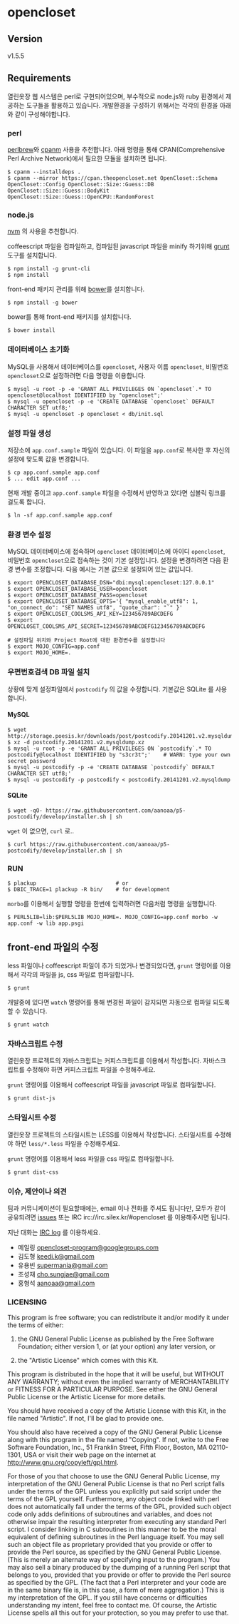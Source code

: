 opencloset
==========

## Version ##

v1.5.5

## Requirements ##

열린옷장 웹 시스템은 perl로 구현되어있으며, 부수적으로 node.js와 ruby 환경에서
제공하는 도구들을 활용하고 있습니다. 개발환경을 구성하기 위해서는 각각의 환경을
아래와 같이 구성해야합니다.

### perl ###

[perlbrew](http://perlbrew.pl/)와
[cpanm](http://search.cpan.org/~miyagawa/App-cpanminus-1.7039/bin/cpanm) 사용을
추천합니다. 아래 명령을 통해 CPAN(Comprehensive Perl Archive Network)에서 필요한
모듈을 설치하면 됩니다.

    $ cpanm --installdeps .
    $ cpanm --mirror https://cpan.theopencloset.net OpenCloset::Schema OpenCloset::Config OpenCloset::Size::Guess::DB OpenCloset::Size::Guess::BodyKit OpenCloset::Size::Guess::OpenCPU::RandomForest

### node.js ###

[nvm](https://github.com/creationix/nvm) 의 사용을 추천합니다.

coffeescript 파일을 컴파일하고, 컴파일된 javascript 파일을 minify
하기위해 [grunt](http://gruntjs.com/) 도구를 설치합니다.

    $ npm install -g grunt-cli
    $ npm install

front-end 패키지 관리를 위해 [bower](http://bower.io/)를 설치합니다.

    $ npm install -g bower

bower를 통해 front-end 패키지를 설치합니다.

    $ bower install

### 데이터베이스 초기화

MySQL을 사용해서 데이터베이스를 `opencloset`, 사용자 이름 `opencloset`,
비밀번호 `opencloset`으로 설정하려면 다음 명령을 이용합니다.

    $ mysql -u root -p -e 'GRANT ALL PRIVILEGES ON `opencloset`.* TO opencloset@localhost IDENTIFIED by "opencloset";'
    $ mysql -u opencloset -p -e 'CREATE DATABASE `opencloset` DEFAULT CHARACTER SET utf8;'
    $ mysql -u opencloset -p opencloset < db/init.sql


### 설정 파일 생성

저장소에 `app.conf.sample` 파일이 있습니다.
이 파일을 `app.conf`로 복사한 후 자신의 설정에 맞도록 값을 변경합니다.

    $ cp app.conf.sample app.conf
    $ ... edit app.conf ...

현재 개발 중이고 `app.conf.sample` 파일을 수정해서 반영하고 있다면 심볼릭 링크를 걸도록 합니다.

    $ ln -sf app.conf.sample app.conf


### 환경 변수 설정

MySQL 데이터베이스에 접속하며 `opencloset` 데이터베이스에
아이디 `opencloset`, 비밀번호 `opencloset`으로 접속하는 것이 기본 설정입니다.
설정을 변경하려면 다음 환경 변수를 조정합니다.
다음 예시는 기본 값으로 설정되어 있는 값입니다.

    $ export OPENCLOSET_DATABASE_DSN="dbi:mysql:opencloset:127.0.0.1"
    $ export OPENCLOSET_DATABASE_USER=opencloset
    $ export OPENCLOSET_DATABASE_PASS=opencloset
    $ export OPENCLOSET_DATABASE_OPTS='{ "mysql_enable_utf8": 1, "on_connect_do": "SET NAMES utf8", "quote_char": "`" }'
    $ export OPENCLOSET_COOLSMS_API_KEY=123456789ABCDEFG
    $ export OPENCLOSET_COOLSMS_API_SECRET=123456789ABCDEFG123456789ABCDEFG

    # 설정파일 위치와 Project Root에 대한 환경변수를 설정합니다
    $ export MOJO_CONFIG=app.conf
    $ export MOJO_HOME=.

### 우편번호검색 DB 파일 설치 ###

상황에 맞게 설정파일에서 `postcodify` 의 값을 수정합니다.
기본값은 SQLite 를 사용합니다.

#### MySQL ####

    $ wget http://storage.poesis.kr/downloads/post/postcodify.20141201.v2.mysqldump.xz
    $ xz -d postcodify.20141201.v2.mysqldump.xz
    $ mysql -u root -p -e 'GRANT ALL PRIVILEGES ON `postcodify`.* TO postcodify@localhost IDENTIFIED by "s3cr3t";'    # WARN: type your own secret password
    $ mysql -u postcodify -p -e 'CREATE DATABASE `postcodify` DEFAULT CHARACTER SET utf8;'
    $ mysql -u postcodify -p postcodify < postcodify.20141201.v2.mysqldump

#### SQLite ####

    $ wget -qO- https://raw.githubusercontent.com/aanoaa/p5-postcodify/develop/installer.sh | sh

`wget` 이 없으면, `curl` 로..

    $ curl https://raw.githubusercontent.com/aanoaa/p5-postcodify/develop/installer.sh | sh

### RUN

    $ plackup                         # or
    $ DBIC_TRACE=1 plackup -R bin/    # for development

`morbo`를 이용해서 실행할 명령을 한번에 입력하려면 다음처럼 명령을 실행합니다.

    $ PERL5LIB=lib:$PERL5LIB MOJO_HOME=. MOJO_CONFIG=app.conf morbo -w app.conf -w lib app.psgi

## front-end 파일의 수정 ##

less 파일이나 coffeescript 파일이 추가 되었거나 변경되었다면, `grunt`
명령어를 이용해서 각각의 파일을 js, css 파일로 컴파일합니다.

    $ grunt

개발중에 있다면 `watch` 명령어를 통해 변경된 파일이 감지되면 자동으로
컴파일 되도록 할 수 있습니다.

    $ grunt watch

### 자바스크립트 수정

열린옷장 프로젝트의 자바스크립트는 커피스크립트를 이용해서 작성합니다.
자바스크립트를 수정해야 하면 커피스크립트 파일을 수정해주세요.

`grunt` 명령어를 이용해서 coffeescript 파일을 javascript 파일로
컴파일합니다.

    $ grunt dist-js

### 스타일시트 수정

열린옷장 프로젝트의 스타일시트는 LESS를 이용해서 작성합니다.
스타일시트를 수정해야 하면 `less/*.less` 파일을 수정해주세요.

`grunt` 명령어를 이용해서 less 파일을 css 파일로 컴파일합니다.

    $ grunt dist-css

### 이슈, 제안이나 의견

팀과 커뮤니케이션이 필요할때에는, email 이나 전화를 주셔도 됩니다만,
모두가 같이 공유되려면
[issues](https://github.com/opencloset/opencloset/issues) 또는 IRC
irc://irc.silex.kr/#opencloset 를 이용해주시면 됩니다.

지난 대화는 [IRC log](http://log.silex.kr/opencloset) 를 이용하세요.

- 메일링 <opencloset-program@googlegroups.com>
- 김도형 <keedi.k@gmail.com>
- 유용빈 <supermania@gmail.com>
- 조성재 <cho.sungjae@gmail.com>
- 홍형석 <aanoaa@gmail.com>

### LICENSING

This program is free software; you can redistribute it and/or modify
it under the terms of either:

1. the GNU General Public License as published by the Free
Software Foundation; either version 1, or (at your option) any
later version, or

2. the "Artistic License" which comes with this Kit.

This program is distributed in the hope that it will be useful,
but WITHOUT ANY WARRANTY; without even the implied warranty of
MERCHANTABILITY or FITNESS FOR A PARTICULAR PURPOSE.  See either
the GNU General Public License or the Artistic License for more details.

You should have received a copy of the Artistic License with this
Kit, in the file named "Artistic".  If not, I'll be glad to provide one.

You should also have received a copy of the GNU General Public License
along with this program in the file named "Copying". If not, write to the
Free Software Foundation, Inc., 51 Franklin Street, Fifth Floor,
Boston, MA 02110-1301, USA or visit their web page on the internet at
http://www.gnu.org/copyleft/gpl.html.

For those of you that choose to use the GNU General Public License,
my interpretation of the GNU General Public License is that no Perl
script falls under the terms of the GPL unless you explicitly put
said script under the terms of the GPL yourself.  Furthermore, any
object code linked with perl does not automatically fall under the
terms of the GPL, provided such object code only adds definitions
of subroutines and variables, and does not otherwise impair the
resulting interpreter from executing any standard Perl script.  I
consider linking in C subroutines in this manner to be the moral
equivalent of defining subroutines in the Perl language itself.  You
may sell such an object file as proprietary provided that you provide
or offer to provide the Perl source, as specified by the GNU General
Public License.  (This is merely an alternate way of specifying input
to the program.)  You may also sell a binary produced by the dumping of
a running Perl script that belongs to you, provided that you provide or
offer to provide the Perl source as specified by the GPL.  (The
fact that a Perl interpreter and your code are in the same binary file
is, in this case, a form of mere aggregation.)  This is my interpretation
of the GPL.  If you still have concerns or difficulties understanding
my intent, feel free to contact me.  Of course, the Artistic License
spells all this out for your protection, so you may prefer to use that.

